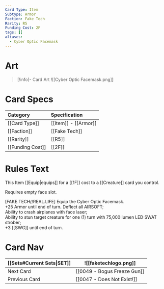 ```yaml
---
Card Type: Item
Subtype: Armor
Faction: Fake Tech
Rarity: R5
Funding Cost: 2F
tags: []
aliases:
  - Cyber Optic Facemask
---
```

# Art

> [!info]- Card Art
> ![[Cyber Optic Facemask.png]]

# Card Specs

| Category | Specification| 
| :--- | :--- |
| [[Card Type]] | [[Item]] - [[Armor]] |  
| [[Faction]] | [[Fake Tech]]  | 
| [[Rarity]] | [[R5]] |  
| [[Funding Cost]] | [[2F]] |  

# Rules Text  

This Item [[Equip|equips]] for a [[1F]] cost to a [[Creature]] card you control.  

Requires empty face slot.  

[FAKE.TECH//REAL.LIFE] Equip the Cyber Optic Facemask.  
+25 Armor until end of turn. Deflect all AIRSOFT;  
Ability to crash airplanes with face laser;  
Ability to stun target creature for one (1) turn with 75,000 lumen LED SWAT strober;  
+3 [[SWG]] until end of turn.  

# Card Nav

| [[Sets#Current Sets\|SET]]           | ![[faketechlogo.png]]          |
| ------------- | ------------------------------ |
| Next Card     | [[0049 - Bogus Freeze Gun]] |
| Previous Card | [[0047 - Does Not Exist!]]         |


